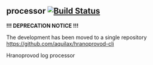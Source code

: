 ## processor [![Build Status](https://travis-ci.org/Hranoprovod/processor.svg)](https://travis-ci.org/Hranoprovod/processor)

**!!! DEPRECATION NOTICE !!!** 

The development has been moved to a single repository https://github.com/aquilax/hranoprovod-cli

Hranoprovod log processor

